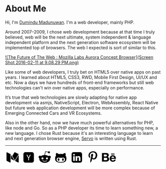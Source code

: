 # About Me

Hi,
I'm [Dumindu Madunuwan](https://lk.linkedin.com/in/dumindunuwan). I'm a web developer, mainly PHP.  

Around 2007–2009, I chose web development because at that time I truly believed, web will be the next ultimate, system independent & language independent platform and the next generation software ecosystem will be implemented top of browsers. The web I expected is sort of similar to this.

[![The Future of The Web : Mozilla Labs Aurora Concept Browser](Screen Shot 2016-02-11 at 9.08.29 PM.png)](http://www.youtube.com/watch?v=FZ-zvx1QCcA "The Future of The Web : Mozilla Labs Aurora Concept Browser")

Like some of web developers, I truly bet on HTML5 over native apps on past years. I learned about HTML5, CSS3, RWD, Mobile First Design, UI/UX and etc. Now a days we have hundreds of front-end frameworks but still web technologies can't win over native apps, especially on performance.

It’s true that web technologies are slowly adapting for native app development via asmjs, NativeScript, Electron, WebAssembly, React Native but future web application development will be more complex because of Emerging Connected Cars and VR Ecosystems.

Also in the other hand, now we have much powerful alternatives for PHP, like node and Go. So as a PHP developer its time to learn something new, a new language. I chose Rust because it's an interesting language to learn and next generation browser engine, [Servo](https://servo.org/) is written using Rust. 


---

[![Medium](icons/medium.png)](https://medium.com/@dumindu "Medium")
[![Ycombinator](icons/ycombinator.png)](https://news.ycombinator.com/user?id=dumindunuwan "Ycombinator")
[![Reddit](icons/reddit.png)](https://www.reddit.com/user/dumindunuwan/ "Reddit")
[![Github](icons/github.png)](https://github.com/dumindu/ "Github")
[![LinkedIn](icons/linkedin.png)](https://lk.linkedin.com/in/dumindunuwan/ "LinkedIn")
[![Pinterest](icons/pinterest.png)](https://www.pinterest.com/dumindu/ "Pinterest")
[![Behance](icons/behance.png)](https://www.behance.net/dumindu-madunuwan/ "Behance")